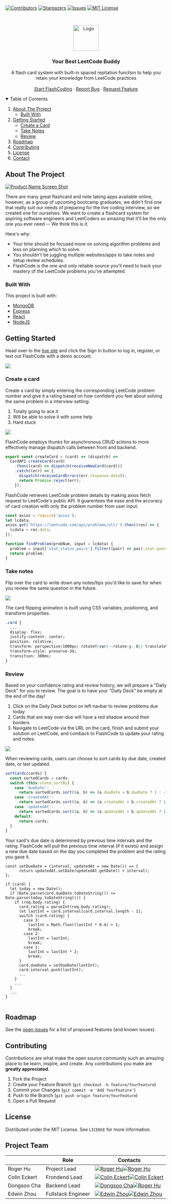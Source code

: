 <!-- PROJECT SHIELDS -->
<!--
*** I'm using markdown "reference style" links for readability.
*** Reference links are enclosed in brackets [ ] instead of parentheses ( ).
*** See the bottom of this document for the declaration of the reference variables
*** for contributors-url, forks-url, etc. This is an optional, concise syntax you may use.
*** https://www.markdownguide.org/basic-syntax/#reference-style-links
-->

[![Contributors][contributors-shield]][contributors-url]
[![Stargazers][stars-shield]][stars-url]
[![Issues][issues-shield]][issues-url]
[![MIT License][license-shield]][license-url]

<!-- PROJECT LOGO -->
<br />
<p align="center">
  <a href="http://flashcode.herokuapp.com/#/">
    <img src="/images/logo.png" alt="Logo" width="80" height="80">
  </a>
  <h3 align="center">Your Best LeetCode Buddy </h3>

  <p align="center">
  A flash card system with built-in spaced repitation function to help you retain your knowledge from LeetCode practices
    <br />
    <br />
    <a href="http://flashcode.herokuapp.com/#/">Start FlashCoding</a>
    ·
    <a href="https://github.com/caroger/flashcode/issues">Report Bug</a>
    ·
    <a href="https://github.com/caroger/flashcode/issues">Request Feature</a>
  </p>
</p>

<!-- TABLE OF CONTENTS -->
<details open="open">
  <summary>Table of Contents</summary>
  <ol>
    <li>
      <a href="#about-the-project">About The Project</a>
      <ul>
        <li><a href="#built-with">Built With</a></li>
      </ul>
    </li>
    <li>
      <a href="#getting-started">Getting Started</a>
      <ul>
        <li><a href="#create-a-card">Create a Card</a></li>
        <li><a href="#take-notes">Take Notes</a></li>
        <li><a href="#review">Review</a></li>
      </ul>
    </li>
    <li><a href="#roadmap">Roadmap</a></li>
    <li><a href="#contributing">Contributing</a></li>
    <li><a href="#license">License</a></li>
    <li><a href="#project-team">Contact</a></li>
  </ol>
</details>

<!-- ABOUT THE PROJECT -->

## About The Project

[![Product Name Screen Shot][product-screenshot]](http://flashcode.herokuapp.com/#)

There are many great flashcard and note taking apps available online, however, as a group of upcoming bootcamp graduates, we didn't find one that really suit our needs of preparing for the live coding interview, so we created one for ourselves. We want to create a flashcard system for aspiring software engineers and LeetCoders so amazing that it'll be the only one you ever need -- We think this is it.

Here's why:

- Your time should be focused more on solving algorithm problems and less on planning which to solve.
- You shouldn't be juggling multiple websites/apps to take notes and setup review schedules.
- FlashCode is the one and only reliable source you'll need to track your mastery of the LeetCode problems you've attempted.

### Built With

This project is built with:

- [MongoDB](https://www.mongodb.com/)
- [Express](https://expressjs.com/)
- [React](https://reactjs.org/)
- [NodeJS](https://nodejs.org/en/)

<!-- GETTING STARTED -->

## Getting Started

Head over to the [live site](http://flashcode.herokuapp.com/#) and click the Sign In button to log in, register, or test out FlashCode with a demo account.

![](images/login_demo.gif)

### Create a card

Create a card by simply entering the corresponding LeetCode problem number and give it a rating based on how confident you feel about solving the same problem in a interview setting:

   1. Totally going to ace it
   2. Will be able to solve it with some help
   3. Hard stuck

![](images/create_card_demo.gif)

FlashCode employs thunks for asynchronous CRUD actions to more effectively manage dispatch calls between front and backend.

```js
export const createCard = (card) => (dispatch) =>
  CardAPI.createCard(card)
    .then((card) => dispatch(receiveNewCard(card)))
    .catch((err) => {
      dispatch(receiveCardErrors(err.response.data));
      return Promise.reject(err);
    });
```
FlashCode retrieves LeetCode problem details by making axios fetch request to LeetCode's public API. It guarentees the ease and the accuracy of card creation with only the problem number from user input.

```js
const axios = require('axios');
let lcdata;
axios.get('https://leetcode.com/api/problems/all/').then((res) => {
  lcdata = res.data;
});

function findProblem(probNum, input = lcdata) {
  problem = input['stat_status_pairs'].filter((pair) => pair.stat.question_id === probNum)[0];
  return problem;
}
```

### Take notes

Flip over the card to write down any notes/tips you'd like to save for when you review the same question in the future.

![](images/add_note_demo.gif)

The card flipping animation is built using CSS variables, positioning, and transform properties.

```css
.card {
  ...
  display: flex;
  justify-content: center;
  position: relative;
  transform: perspective(1000px) rotateY(var(--rotate-y, 0)) translateY(var(--translate-y, 0));
  transform-style: preserve-3d;
  transition: 300ms;
}
```

### Review

Based on your confidence rating and review history, we will prepare a "Daily Deck" for you to review. The goal is to have your "Daily Deck" be empty at the end of the day!

1. Click on the Daily Deck button on left navbar to review problems due today
2. Cards that are way over-due will have a red shadow around their borders
3. Navigate to LeetCode via the URL on the card, finish and submit your solution on LeetCode, and comback to FlashCode to update your rating and notes.

![](images/review_demo.gif)

When reviewing cards, users can choose to sort cards by due date, created date, or last updated.

```js
sortCards(cards) {
  const sortedCards = cards;
  switch (this.state.sortBy) {
    case 'dueDate':
      return sortedCards.sort((a, b) => (a.dueDate > b.dueDate ? 1 : -1));
    case 'createdAt':
      return sortedCards.sort((a, b) => (a.createdAt < b.createdAt ? 1 : -1));
    case 'updatedAt':
      return sortedCards.sort((a, b) => (a.updatedAt > b.updatedAt ? 1 : -1));
    default:
      return cards;
  }
}
```

Your card's due date is determined by previous time intervals and the rating. FlashCode will pull the previous time interval (if it exists) and assign a new due date based on the day you completed the problem and the rating you gave it. 

```
const setDueDate = (interval, updatedAt = new Date()) => {
      return updatedAt.setDate(updatedAt.getDate() + interval);
};

if (card) {
  let today = new Date();
  if (Date.parse(card.dueDate.toDateString()) <= Date.parse(today.toDateString())) {
    if (req.body.rating) {
      card.rating = parseInt(req.body.rating);
      let lastInt = card.interval[card.interval.length - 1];
      switch (card.rating) {
        case 3:
          lastInt = Math.floor(lastInt * 0.4) + 1;
          break;
        case 2:
          lastInt = lastInt;
          break;
        case 1:
          lastInt = lastInt * 2;
          break;
      }
      card.dueDate = setDueDate(lastInt);
      card.interval.push(lastInt);
      ...
    }
    ...
  }
  ...
}
    
```

<!-- ROADMAP -->

## Roadmap

See the [open issues](https://github.com/caroger/flashcode/issues) for a list of proposed features (and known issues).

<!-- CONTRIBUTING -->

## Contributing

Contributions are what make the open source community such an amazing place to be learn, inspire, and create. Any contributions you make are **greatly appreciated**.

1. Fork the Project
2. Create your Feature Branch (`git checkout -b feature/YourFeature`)
3. Commit your Changes (`git commit -m 'Add YourFeature'`)
4. Push to the Branch (`git push origin feature/YourFeature`)
5. Open a Pull Request

<!-- LICENSE -->

## License

Distributed under the MIT License. See `LICENSE` for more information.

<!-- CONTACT -->

## Project Team

| |Role| Contacts|
| ------------- | ------------- | ----|
| Roger Hu|Project Lead | [![Roger Hu][linkedin-shield]](https://www.linkedin.com/in/rogerhu1989)[![Roger Hu][github-shield]](https://github.com/caroger)|
|Colin Eckert| Frondend Lead| [![Colin Eckert][linkedin-shield]](https://www.linkedin.com/in/colin-eckert/)[![Colin Eckert][github-shield]](https://github.com/colineckert)|
|Dongsoo Cha| Backend Lead| [![Dongsoo Cha][linkedin-shield]](https://www.linkedin.com/in/dongsoo-cha-72511476/)[![Roger Hu][github-shield]](https://github.com/chubbibanana/)|
|Edwin Zhou|Fullstack Engineer| [![Edwin Zhou][linkedin-shield]](https://www.linkedin.com/in/edwin-zhou-a231b31b6/)[![Edwin Zhou][github-shield]](https://github.com/ezhou0)|



<!-- MARKDOWN LINKS & IMAGES -->
<!-- https://www.markdownguide.org/basic-syntax/#reference-style-links -->

[contributors-shield]: https://img.shields.io/github/contributors/caroger/flashcode?style=for-the-badge
[contributors-url]: https://github.com/caroger/flashcode/graphs/contributors
[forks-shield]: https://img.shields.io/github/forks/othneildrew/Best-README-Template.svg?style=for-the-badge
[forks-url]: https://github.com/othneildrew/Best-README-Template/network/members
[stars-shield]: https://img.shields.io/github/stars/caroger/flashcode?style=for-the-badge
[stars-url]: https://github.com/caroger/flashcode/stargazers
[issues-shield]: https://img.shields.io/github/issues/caroger/flashcode?style=for-the-badge
[issues-url]:https://github.com/caroger/flashcode/issues
[license-shield]: https://img.shields.io/github/license/caroger/flashcode?style=for-the-badge
[license-url]: https://github.com/caroger/flashcode/blob/main/LICENSE
[linkedin-shield]: https://img.shields.io/badge/LinkedIn-0077B5?style=for-the-badge&logo=linkedin&logoColor=white
[github-shield]:https://img.shields.io/badge/GitHub-100000?style=for-the-badge&logo=github&logoColor=white
[product-screenshot]: images/screenshot.png
